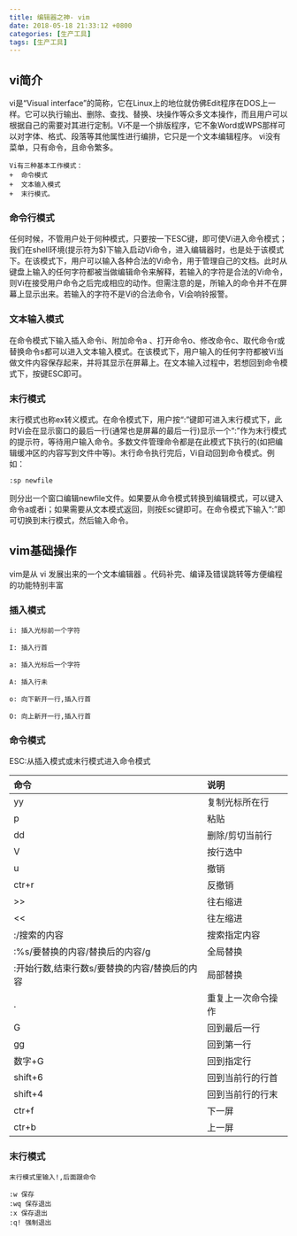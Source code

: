 ```yaml
---
title: 编辑器之神- vim
date: 2018-05-18 21:33:12 +0800
categories: [生产工具]
tags: [生产工具]
---
```

## vi简介

vi是“Visual interface”的简称，它在Linux上的地位就仿佛Edit程序在DOS上一样。它可以执行输出、删除、查找、替换、块操作等众多文本操作，而且用户可以根据自己的需要对其进行定制。Vi不是一个排版程序，它不象Word或WPS那样可以对字体、格式、段落等其他属性进行编排，它只是一个文本编辑程序。 vi没有菜单，只有命令，且命令繁多。

```
Vi有三种基本工作模式：
+  命令模式
+  文本输入模式
+  末行模式。 
```

### 命令行模式

任何时候，不管用户处于何种模式，只要按一下ESC键，即可使Vi进入命令模式；我们在shell环境(提示符为$)下输入启动Vi命令，进入编辑器时，也是处于该模式下。在该模式下，用户可以输入各种合法的Vi命令，用于管理自己的文档。此时从键盘上输入的任何字符都被当做编辑命令来解释，若输入的字符是合法的Vi命令，则Vi在接受用户命令之后完成相应的动作。但需注意的是，所输入的命令并不在屏幕上显示出来。若输入的字符不是Vi的合法命令，Vi会响铃报警。

### 文本输入模式

在命令模式下输入插入命令i、附加命令a 、打开命令o、修改命令c、取代命令r或替换命令s都可以进入文本输入模式。在该模式下，用户输入的任何字符都被Vi当做文件内容保存起来，并将其显示在屏幕上。在文本输入过程中，若想回到命令模式下，按键ESC即可。

### 末行模式

末行模式也称ex转义模式。在命令模式下，用户按“:”键即可进入末行模式下，此时Vi会在显示窗口的最后一行(通常也是屏幕的最后一行)显示一个“:”作为末行模式的提示符，等待用户输入命令。多数文件管理命令都是在此模式下执行的(如把编辑缓冲区的内容写到文件中等)。末行命令执行完后，Vi自动回到命令模式。例如：

```
:sp newfile
```

则分出一个窗口编辑newfile文件。如果要从命令模式转换到编辑模式，可以键入命令a或者i；如果需要从文本模式返回，则按Esc键即可。在命令模式下输入“:”即可切换到末行模式，然后输入命令。

## vim基础操作

vim是从 vi 发展出来的一个文本编辑器 。代码补完、编译及错误跳转等方便编程的功能特别丰富

### 插入模式

```
i: 插入光标前一个字符 

I: 插入行首 

a: 插入光标后一个字符 

A: 插入行未 

o: 向下新开一行,插入行首 

O: 向上新开一行,插入行首
```

### 命令模式

ESC:从插入模式或末行模式进入命令模式

| 命令                                          | 说明               |
| :-------------------------------------------- | :----------------- |
| yy                                            | 复制光标所在行     |
| p                                             | 粘贴               |
| dd                                            | 删除/剪切当前行    |
| V                                             | 按行选中           |
| u                                             | 撤销               |
| ctr+r                                         | 反撤销             |
| >>                                            | 往右缩进           |
| <<                                            | 往左缩进           |
| :/搜索的内容                                  | 搜索指定内容       |
| :%s/要替换的内容/替换后的内容/g               | 全局替换           |
| :开始行数,结束行数s/要替换的内容/替换后的内容 | 局部替换           |
| .                                             | 重复上一次命令操作 |
| G                                             | 回到最后一行       |
| gg                                            | 回到第一行         |
| 数字+G                                        | 回到指定行         |
| shift+6                                       | 回到当前行的行首   |
| shift+4                                       | 回到当前行的行末   |
| ctr+f                                         | 下一屏             |
| ctr+b                                         | 上一屏             |

### 末行模式

```
末行模式里输入!,后面跟命令

:w 保存
:wq 保存退出
:x 保存退出
:q! 强制退出
```

